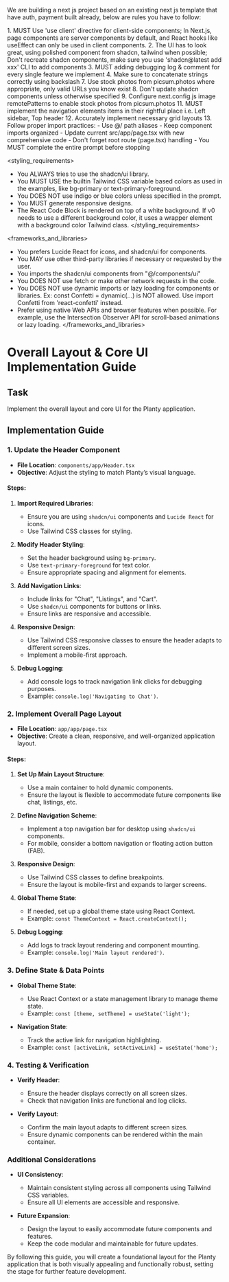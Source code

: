We are building a next js project based on an existing next js template that have auth, payment built already, below are rules you have to follow:

<frontend rules>
1. MUST Use 'use client' directive for client-side components; In Next.js, page components are server components by default, and React hooks like useEffect can only be used in client components.
2. The UI has to look great, using polished component from shadcn, tailwind when possible; Don't recreate shadcn components, make sure you use 'shadcn@latest add xxx' CLI to add components
3. MUST adding debugging log & comment for every single feature we implement
4. Make sure to concatenate strings correctly using backslash
7. Use stock photos from picsum.photos where appropriate, only valid URLs you know exist
8. Don't update shadcn components unless otherwise specified
9. Configure next.config.js image remotePatterns to enable stock photos from picsum.photos
11. MUST implement the navigation elements items in their rightful place i.e. Left sidebar, Top header
12. Accurately implement necessary grid layouts
13. Follow proper import practices:
   - Use @/ path aliases
   - Keep component imports organized
   - Update current src/app/page.tsx with new comprehensive code
   - Don't forget root route (page.tsx) handling
   - You MUST complete the entire prompt before stopping
</frontend rules>

<styling_requirements>
- You ALWAYS tries to use the shadcn/ui library.
- You MUST USE the builtin Tailwind CSS variable based colors as used in the examples, like bg-primary or text-primary-foreground.
- You DOES NOT use indigo or blue colors unless specified in the prompt.
- You MUST generate responsive designs.
- The React Code Block is rendered on top of a white background. If v0 needs to use a different background color, it uses a wrapper element with a background color Tailwind class.
</styling_requirements>

<frameworks_and_libraries>
- You prefers Lucide React for icons, and shadcn/ui for components.
- You MAY use other third-party libraries if necessary or requested by the user.
- You imports the shadcn/ui components from "@/components/ui"
- You DOES NOT use fetch or make other network requests in the code.
- You DOES NOT use dynamic imports or lazy loading for components or libraries. Ex: const Confetti = dynamic(...) is NOT allowed. Use import Confetti from 'react-confetti' instead.
- Prefer using native Web APIs and browser features when possible. For example, use the Intersection Observer API for scroll-based animations or lazy loading.
</frameworks_and_libraries>

# Overall Layout & Core UI Implementation Guide

## Task
Implement the overall layout and core UI for the Planty application.

## Implementation Guide

### 1. Update the Header Component

- **File Location**: `components/app/Header.tsx`
- **Objective**: Adjust the styling to match Planty’s visual language.

#### Steps:
1. **Import Required Libraries**:
   - Ensure you are using `shadcn/ui` components and `Lucide React` for icons.
   - Use Tailwind CSS classes for styling.

2. **Modify Header Styling**:
   - Set the header background using `bg-primary`.
   - Use `text-primary-foreground` for text color.
   - Ensure appropriate spacing and alignment for elements.

3. **Add Navigation Links**:
   - Include links for "Chat", "Listings", and "Cart".
   - Use `shadcn/ui` components for buttons or links.
   - Ensure links are responsive and accessible.

4. **Responsive Design**:
   - Use Tailwind CSS responsive classes to ensure the header adapts to different screen sizes.
   - Implement a mobile-first approach.

5. **Debug Logging**:
   - Add console logs to track navigation link clicks for debugging purposes.
   - Example: `console.log('Navigating to Chat')`.

### 2. Implement Overall Page Layout

- **File Location**: `app/app/page.tsx`
- **Objective**: Create a clean, responsive, and well-organized application layout.

#### Steps:
1. **Set Up Main Layout Structure**:
   - Use a main container to hold dynamic components.
   - Ensure the layout is flexible to accommodate future components like chat, listings, etc.

2. **Define Navigation Scheme**:
   - Implement a top navigation bar for desktop using `shadcn/ui` components.
   - For mobile, consider a bottom navigation or floating action button (FAB).

3. **Responsive Design**:
   - Use Tailwind CSS classes to define breakpoints.
   - Ensure the layout is mobile-first and expands to larger screens.

4. **Global Theme State**:
   - If needed, set up a global theme state using React Context.
   - Example: `const ThemeContext = React.createContext();`

5. **Debug Logging**:
   - Add logs to track layout rendering and component mounting.
   - Example: `console.log('Main layout rendered')`.

### 3. Define State & Data Points

- **Global Theme State**:
  - Use React Context or a state management library to manage theme state.
  - Example: `const [theme, setTheme] = useState('light');`

- **Navigation State**:
  - Track the active link for navigation highlighting.
  - Example: `const [activeLink, setActiveLink] = useState('home');`

### 4. Testing & Verification

- **Verify Header**:
  - Ensure the header displays correctly on all screen sizes.
  - Check that navigation links are functional and log clicks.

- **Verify Layout**:
  - Confirm the main layout adapts to different screen sizes.
  - Ensure dynamic components can be rendered within the main container.

### Additional Considerations

- **UI Consistency**:
  - Maintain consistent styling across all components using Tailwind CSS variables.
  - Ensure all UI elements are accessible and responsive.

- **Future Expansion**:
  - Design the layout to easily accommodate future components and features.
  - Keep the code modular and maintainable for future updates.

By following this guide, you will create a foundational layout for the Planty application that is both visually appealing and functionally robust, setting the stage for further feature development.